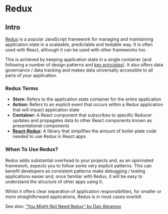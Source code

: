 # Redux


## Intro
[Redux](https://redux.js.org/) is a popular JavaScript framework for managing and maintaining application state in a scaleable, predictable and testable way. It is often used with React, although it can be used with other frameworks too.

This is achieved by keeping application state in a single container (and following a number of design patterns and [key principles](https://redux.js.org/introduction/three-principles)). It also offers data governance / data tracking and makes data universally accessible to all parts of your application.

### Redux Terms
- **Store:** Refers to the application state container for the entire application
- **Action:** Refers to an explicit event that occurs within a Redux application that will impact application state
- **Container:** A React component that subscribes to specific Reducer updates and propagates data to other React components known as presentational components
- **[React-Redux](https://react-redux.js.org/):** A library that simplifies the amount of boiler plate code needed to use Redux in React apps 

### When To Use Redux?
Redux adds substantial overhead to your projects and, as an opininated framework, expects you to follow some very explicit patterns. This can benefit developers as consistent patterns make debugging / testing applications easier and, once familiar with Redux, it will be easy to understand the structure of other apps using it.

Whilst it offers clear separation of application responsibilities, for smaller or more straightforward applications, Redux is in most cases overkill. 

See also: ["You Might Not Need Redux" by Dan Abramov](https://medium.com/@dan_abramov/you-might-not-need-redux-be46360cf367)
